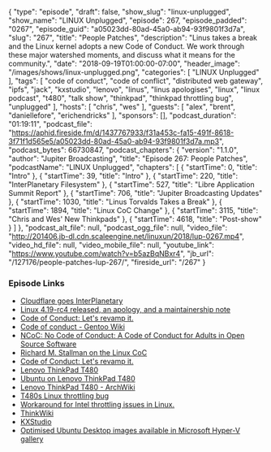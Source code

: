 {
  "type": "episode",
  "draft": false,
  "show_slug": "linux-unplugged",
  "show_name": "LINUX Unplugged",
  "episode": 267,
  "episode_padded": "0267",
  "episode_guid": "a05023dd-80ad-45a0-ab94-93f9801f3d7a",
  "slug": "267",
  "title": "People Patches",
  "description": "Linus takes a break and the Linux kernel adopts a new Code of Conduct. We work through these major watershed moments, and discuss what it means for the community.",
  "date": "2018-09-19T01:00:00-07:00",
  "header_image": "/images/shows/linux-unplugged.png",
  "categories": [
    "LINUX Unplugged"
  ],
  "tags": [
    "code of conduct",
    "code of conflict",
    "distributed web gateway",
    "ipfs",
    "jack",
    "kxstudio",
    "lenovo",
    "linus",
    "linus apologises",
    "linux",
    "linux podcast",
    "t480",
    "talk show",
    "thinkpad",
    "thinkpad throttling bug",
    "unplugged"
  ],
  "hosts": [
    "chris",
    "wes"
  ],
  "guests": [
    "alex",
    "brent",
    "daniellefore",
    "erichendricks"
  ],
  "sponsors": [],
  "podcast_duration": "01:19:11",
  "podcast_file": "https://aphid.fireside.fm/d/1437767933/f31a453c-fa15-491f-8618-3f71f1d565e5/a05023dd-80ad-45a0-ab94-93f9801f3d7a.mp3",
  "podcast_bytes": 66730847,
  "podcast_chapters": {
    "version": "1.1.0",
    "author": "Jupiter Broadcasting",
    "title": "Episode 267: People Patches",
    "podcastName": "LINUX Unplugged",
    "chapters": [
      {
        "startTime": 0,
        "title": "Intro"
      },
      {
        "startTime": 39,
        "title": "Intro"
      },
      {
        "startTime": 220,
        "title": "InterPlanetary Filesystem"
      },
      {
        "startTime": 527,
        "title": "Libre Application Summit Report"
      },
      {
        "startTime": 706,
        "title": "Jupiter Broadcasting Updates"
      },
      {
        "startTime": 1030,
        "title": "Linus Torvalds Takes a Break"
      },
      {
        "startTime": 1894,
        "title": "Linux CoC Change"
      },
      {
        "startTime": 3115,
        "title": "Chris and Wes' New Thinkpads"
      },
      {
        "startTime": 4618,
        "title": "Post-show"
      }
    ]
  },
  "podcast_alt_file": null,
  "podcast_ogg_file": null,
  "video_file": "http://201406.jb-dl.cdn.scaleengine.net/linuxun/2018/lup-0267.mp4",
  "video_hd_file": null,
  "video_mobile_file": null,
  "youtube_link": "https://www.youtube.com/watch?v=b5azBqNBxr4",
  "jb_url": "/127176/people-patches-lup-267/",
  "fireside_url": "/267"
}


### Episode Links

  * [Cloudflare goes InterPlanetary](https://blog.cloudflare.com/distributed-web-gateway/ "Cloudflare goes InterPlanetary")
  * [Linux 4.19-rc4 released, an apology, and a maintainership note](https://lore.kernel.org/lkml/CA+55aFy+Hv9O5citAawS+mVZO+ywCKd9NQ2wxUmGsz9ZJzqgJQ@mail.gmail.com/ "Linux 4.19-rc4 released, an apology, and a maintainership note")
  * [Code of Conduct: Let's revamp it.](https://git.kernel.org/pub/scm/linux/kernel/git/torvalds/linux.git/commit/?id=8a104f8b5867c682d994ffa7a74093c54469c11f "Code of Conduct: Let's revamp it.")
  * [Code of conduct - Gentoo Wiki](https://wiki.gentoo.org/wiki/Project:Council/Code_of_conduct "Code of conduct - Gentoo Wiki")
  * [NCoC: No Code of Conduct: A Code of Conduct for Adults in Open Source Software](https://github.com/domgetter/NCoC "NCoC: No Code of Conduct: A Code of Conduct for Adults in Open Source Software")
  * [Richard M. Stallman on the Linux CoC](https://www.reddit.com/r/linux/comments/9gvg29/richard_m_stallman_on_the_linux_coc/ "Richard M. Stallman on the Linux CoC")
  * [Code of Conduct: Let's revamp it.](https://github.com/torvalds/linux/commit/8a104f8b5867c682d994ffa7a74093c54469c11f#commitcomment-30535013 "Code of Conduct: Let's revamp it.")
  * [Lenovo ThinkPad T480](https://www.lenovo.com/us/en/laptops/thinkpad/thinkpad-t-series/ThinkPad-T480/p/22TP2TT4800 "Lenovo ThinkPad T480")
  * [Ubuntu on Lenovo ThinkPad T480](https://certification.ubuntu.com/hardware/201801-26056/ "Ubuntu on Lenovo ThinkPad T480")
  * [Lenovo ThinkPad T480 - ArchWiki](https://wiki.archlinux.org/index.php/Lenovo_ThinkPad_T480 "Lenovo ThinkPad T480 - ArchWiki")
  * [T480s Linux throttling bug](https://www.reddit.com/r/thinkpad/comments/870u0a/t480s_linux_throttling_bug/ "T480s Linux throttling bug")
  * [Workaround for Intel throttling issues in Linux.](https://github.com/erpalma/lenovo-throttling-fix "Workaround for Intel throttling issues in Linux.")
  * [ThinkWiki](https://www.thinkwiki.org/wiki/Category:T480 "ThinkWiki")
  * [KXStudio](http://kxstudio.linuxaudio.org/ "KXStudio")
  * [Optimised Ubuntu Desktop images available in Microsoft Hyper-V gallery](https://blog.ubuntu.com/2018/09/17/optimised-ubuntu-desktop-images-available-in-microsoft-hyper-v-gallery "Optimised Ubuntu Desktop images available in Microsoft Hyper-V gallery")


